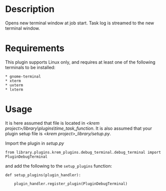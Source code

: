 
# Description

Opens new terminal window at job start. Task log is streamed to the new terminal window.

# Requirements

This plugin supports Linux only, and requires at least one of the following terminals to be installed:

	* gnome-terminal
    * xterm
    * uxterm
    * lxterm

# Usage
It is here assumed that file is located in _\<krem project\>/library\plugins\time\_task\_function_.
It is also assumed that your plugin setup file is _\<krem project\>\_library/setup.py_.

Import the plugin in _setup.py_

```
from library.plugins.krem_plugins.debug_terminal.debug_terminal import PluginDebugTerminal
```

and add the following to the `setup_plugins` function:

```
def setup_plugins(plugin_handler):

    plugin_handler.register_plugin(PluginDebugTerminal)
```
